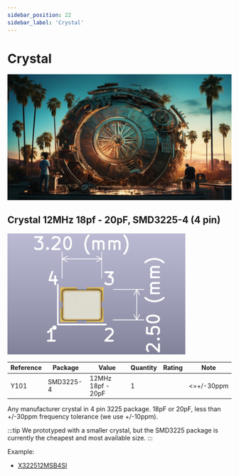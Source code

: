 ```yaml
---
sidebar_position: 22
sidebar_label: 'Crystal'
---
```


# Crystal

![](./img/crystal2.jpg)

## Crystal 12MHz 18pf - 20pF, SMD3225-4 (4 pin)

![SMD3225 pinout](img/smd3225-400.png)

|**Reference**|**Package**|**Value**|**Quantity**|**Rating**|**Note**|
|-|-|-|-|-|-|
|Y101|SMD3225-4|12MHz 18pf - 20pF  |1||<=+/-30ppm|

Any manufacturer crystal in 4 pin 3225 package. 18pF or 20pF, less than +/-30ppm frequency tolerance (we use +/-10ppm).

:::tip
We prototyped with a smaller crystal, but the SMD3225 package is currently the cheapest and most available size.
:::

Example:

*   [X322512MSB4SI](https://item.szlcsc.com/9522.html)
